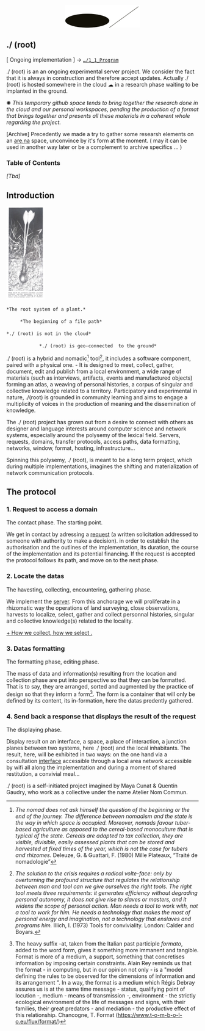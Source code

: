 <p align="Center">
  <img src="images/dotslash.png" alt="Dot slash, enter trough the burrow" title="Dot slash, enter trough the burrow">
</p>



## ./ (root)

[ Ongoing implementation ] → [`…/1_1_Program`](1-1-Program/README.md)

./ (root) is an an ongoing experimental server project. We consider the fact that it is always in construction and therefore accept updates. Actually ./ (root) is hosted somewhere in the cloud ☁︎ in a research phase waiting to be implanted in the ground. 

✺ 
*This temporary github space tends to bring together the research done in the cloud and our personal workspaces, pending the production of a format that brings together and presents all these materials in a coherent whole regarding the project.*

[Archive] Precedently we made a try to gather some researsh elements on an [are.na](https://www.are.na/root/index) space, unconvince by it's form at the moment. ( may it can be used in another way later or be a complement to archive specifics … ) 

### Table of Contents 

*[Tbd]*

## Introduction

<p align="Left">
  <img src="images/Flower_rootsystem.jpg" width="100" alt="Rhizome" title="Rhizome">
</p>
    
    *The root system of a plant.*
       
         *The beginning of a file path* 

    *./ (root) is not in the cloud*
        
                *./ (root) is geo-connected  to the ground*


./ (root) is a hybrid and nomadic[^1] tool[^2], it includes a software component, paired with a physical one. - It is designed to meet, collect, gather, document, edit and publish from a local environment, a wide range of materials (such as interviews, artifacts, events and manufactured objects) forming an atlas, a weaving of personal histories, a corpus of singular and collective knowledge related to a territory. Participatory and experimental in nature, ./(root) is grounded in community learning and aims to engage a multiplicity of voices in the production of meaning and the dissemination of knowledge.

  The ./ (root) project has grown out from a desire to connect with others as designer and language interests around computer science and network systems, especially around the polysemy of the lexical field. Servers, requests, domains, transfer protocols, access paths, data formatting, networks, window, format, hosting, infrastructure…

  Spinning this polysemy, ./ (root), is meant to be a long term project, which during multiple implementations, imagines the shifting and materialization of network communication protocols.

## The protocol 

### 1. Request to access a domain

The contact phase. The starting point.

We get in contact by adressing a [request](more/request.md) (a written solicitation addressed to someone with authority to make a decision). in order to establish the authorisation and the outlines of the implementation, its duration, the course of the implementation and its potential financing. If the request is accepted the protocol follows its path, and move on to the next phase.

### 2. Locate the datas

The havesting, collecting, encountering, gathering phase. 

We implement the [server](more/server.md). From this anchorage we will proliferate in a rhizomatic way the operations of land surveying, close observations, harvests to localize, select, gather and collect personnal histories, singular and collective knowledge(s) related to the locality.

[+ How we collect, how we select .](more/locate-the-data.md)

### 3. Datas formatting

The formatting phase, editing phase. 

The mass of data and information(s) resulting from the location and collection phase are put into perspective so that they can be formatted. That is to say, they are arranged, sorted and augmented by the practice of design so that they inform a form[^3]. The form is a container that will only be defined by its content, its in-formation, here the datas predently gathered.


### 4. Send back a response that displays the result of the request

The displaying phase. 

Display result on an interface, a space, a place of interaction, a junction planes between two systems, here ./ (root) and the local inhabitants. 
The result, here, will be exhibited in two ways: on the one hand via a consultation [interface](more/interface.md) accessible through a local area network accessible by wifi all along the implementation and during a moment of shared restitution, a convivial meal...


./ (root) is a self-initiated project imagined by Maya Cunat & Quentin Gaudry, who work as a collective under the name Atelier Nom Commun.

[^1]: *The nomad does not ask himself the question of the beginning or the end of the journey. The difference between nomadism and the state is the way in which space is occupied. Moreover, nomads favour tuber-based agriculture as opposed to the cereal-based monoculture that is typical of the state. Cereals are adapted to tax collection, they are visible, divisible, easily assessed plants that can be stored and harvested at fixed times of the year, which is not the case for tubers and rhizomes.* Deleuze, G. & Guattari, F. (1980) Mille Plateaux, “Traité de nomadologie”
[^2]: *The solution to the crisis requires a radical volte-face: only by overturning the profound structure that regulates the relationship between man and tool can we give ourselves the right tools. The right tool meets three requirements: it generates efficiency without degrading personal autonomy, it does not give rise to slaves or masters, and it widens the scope of personal action. Man needs a tool to work with, not a tool to work for him. He needs a technology that makes the most of personal energy and imagination, not a technology that enslaves and programs him.* Illich, I. (1973) Tools for conviviality. London: Calder and Boyars.
[^3]:The heavy suffix -at, taken from the Italian past participle *formato*, added to the word form, gives it something more immanent and tangible. Format is more of a medium, a support, something that concretises information by imposing certain constraints. Alain Rey reminds us that the format - in computing, but in our opinion not only - is a "model defining the rules to be observed for the dimensions of information and its arrangement ".  In a way, the format is a medium which Régis Debray assures us is at the same time message - status, qualifying point of locution -, medium - means of transmission -, environment - the strictly ecological environment of the life of messages and signs, with their families, their great predators - and mediation - the productive effect of this relationship. Chancogne, T. Format (https://www.t-o-m-b-o-l-o.eu/flux/format/) 
